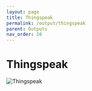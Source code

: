 ```yaml
---
layout: page
title: Thingspeak
permalink: /output/thingspeak
parent: Outputs
nav_order: 10
---
```


# Thingspeak

![Thingspeak](/img/thingspeak.png)